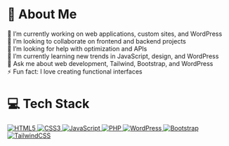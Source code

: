# 💫 About Me
🔭 I’m currently working on web applications, custom sites, and WordPress<br>👯 I’m looking to collaborate on frontend and backend projects<br>🤝 I’m looking for help with optimization and APIs<br>🌱 I’m currently learning new trends in JavaScript, design, and WordPress<br>💬 Ask me about web development, Tailwind, Bootstrap, and WordPress<br>⚡ Fun fact: I love creating functional interfaces


# 💻 Tech Stack
<a href="https://es.wikipedia.org/wiki/HTML5" target="_blank">
  <img src="https://img.shields.io/badge/HTML5-%23E34F26.svg?style=for-the-badge&logo=html5&logoColor=white" alt="HTML5">
</a>
<a href="https://es.wikipedia.org/wiki/CSS" target="_blank">
  <img src="https://img.shields.io/badge/CSS3-%231572B6.svg?style=for-the-badge&logo=css3&logoColor=white" alt="CSS3">
</a>
<a href="https://es.wikipedia.org/wiki/JavaScript" target="_blank">
  <img src="https://img.shields.io/badge/javascript-%23323330.svg?style=for-the-badge&logo=javascript&logoColor=%23F7DF1E" alt="JavaScript">
</a>
<a href="https://es.wikipedia.org/wiki/PHP" target="_blank">
  <img src="https://img.shields.io/badge/PHP-%23777BB4.svg?style=for-the-badge&logo=php&logoColor=white" alt="PHP">
</a>
<a href="https://es.wikipedia.org/wiki/WordPress" target="_blank">
  <img src="https://img.shields.io/badge/WordPress-%23117AC9.svg?style=for-the-badge&logo=WordPress&logoColor=white" alt="WordPress">
</a>
<a href="https://es.wikipedia.org/wiki/Bootstrap" target="_blank">
  <img src="https://img.shields.io/badge/bootstrap-%238511FA.svg?style=for-the-badge&logo=bootstrap&logoColor=white" alt="Bootstrap">
</a>
<a href="https://es.wikipedia.org/wiki/Tailwind_CSS" target="_blank">
  <img src="https://img.shields.io/badge/tailwindcss-%2338B2AC.svg?style=for-the-badge&logo=tailwind-css&logoColor=white" alt="TailwindCSS">
</a>

